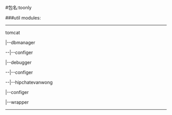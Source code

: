 #包名:toonly

###util modules:

---

tomcat

|--dbmanager

--|--configer

|--debugger

--|--configer

--|--hipchatevanwong

|--configer

|--wrapper

---